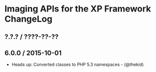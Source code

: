 Imaging APIs for the XP Framework ChangeLog
========================================================================

## ?.?.? / ????-??-??

## 6.0.0 / 2015-10-01

* Heads up: Converted classes to PHP 5.3 namespaces - (@thekid)
